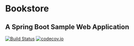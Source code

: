 # Bookstore 

## A Spring Boot Sample Web Application

[![Build Status](https://travis-ci.org/fischermatte/bookstore.svg?branch=master)](https://travis-ci.org/fischermatte/bookstore)   [![codecov.io](https://codecov.io/github/fischermatte/spring-boot-poc/coverage.svg?branch=master)](https://codecov.io/github/fischermatte/spring-boot-poc?branch=master)